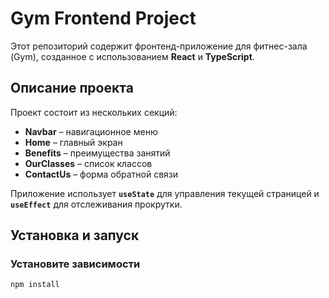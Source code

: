 # Gym Frontend Project

Этот репозиторий содержит фронтенд-приложение для фитнес-зала (Gym), созданное с использованием **React** и **TypeScript**.

## Описание проекта

Проект состоит из нескольких секций:

- **Navbar** – навигационное меню
- **Home** – главный экран
- **Benefits** – преимущества занятий
- **OurClasses** – список классов
- **ContactUs** – форма обратной связи

Приложение использует **`useState`** для управления текущей страницей и **`useEffect`** для отслеживания прокрутки.

## Установка и запуск

### Установите зависимости

```bash
npm install
